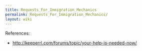 ```yaml
---
title: Requests_For_Immigration_Mechanics
permalink: Requests_For_Immigration_Mechanics/
layout: wiki
---
```


References:

-   <http://keeperrl.com/forums/topic/your-help-is-needed-now/>

